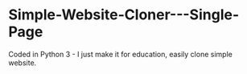 # Simple-Website-Cloner---Single-Page
Coded in Python 3 - I just make it for education, easily clone simple website.

